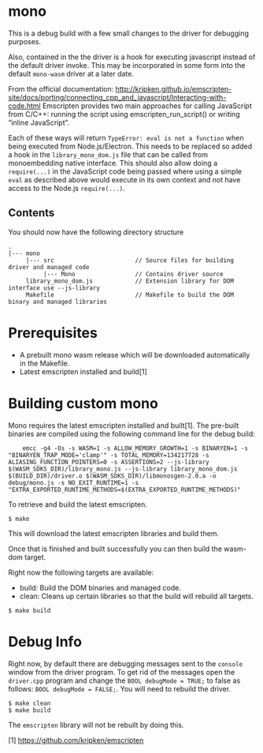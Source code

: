 # mono

This is a debug build with a few small changes to the driver for debugging purposes.  

Also, contained in the the driver is a hook for executing javascript instead of the default driver invoke.  This may be incorporated in some form into the default `mono-wasm` driver at a later date.

From the official documentation:  http://kripken.github.io/emscripten-site/docs/porting/connecting_cpp_and_javascript/Interacting-with-code.html
Emscripten provides two main approaches for calling JavaScript from C/C++: running the script using emscripten_run_script() or writing “inline JavaScript”.

Each of these ways will return `TypeError: eval is not a function` when being executed from Node.js/Electron.  This needs to be replaced so added a hook in the `library_mono_dom.js` file that can be called from monoembedding native interface.  This should also allow doing a `require(...)` in the JavaScript code being passed where using a simple `eval` as described above would execute in its own context and not have access to the Node.js `require(...)`.

## Contents
You should now have the following directory structure

```
.
|--- mono                           
     |--- src						// Source files for building driver and managed code
          |--- Mono					// Contains driver source
     library_mono_dom.js			// Extension library for DOM interface use --js-library
     Makefile						// Makefile to build the DOM binary and managed libraries
```

# Prerequisites

- A prebuilt mono wasm release which will be downloaded automatically in the Makefile.
- Latest emscripten installed and build[1]

# Building custom mono

Mono requires the latest emscripten installed and built[1]. The pre-built binaries are compiled using the following command line for the debug build:

```
	emcc -g4 -Os -s WASM=1 -s ALLOW_MEMORY_GROWTH=1 -s BINARYEN=1 -s "BINARYEN_TRAP_MODE='clamp'" -s TOTAL_MEMORY=134217728 -s ALIASING_FUNCTION_POINTERS=0 -s ASSERTIONS=2 --js-library $(WASM_SDKS_DIR)/library_mono.js --js-library library_mono_dom.js $(BUILD_DIR)/driver.o $(WASM_SDKS_DIR)/libmonosgen-2.0.a -o debug/mono.js -s NO_EXIT_RUNTIME=1 -s "EXTRA_EXPORTED_RUNTIME_METHODS=$(EXTRA_EXPORTED_RUNTIME_METHODS)"

```

To retrieve and build the latest emscripten.

```
$ make	
```

This will download the latest emscripten libraries and build them.

Once that is finished and built successfully you can then build the wasm-dom target.

Right now the following targets are available:

- build: Build the DOM binaries and managed code.
- clean: Cleans up certain libraries so that the build will rebuild all targets.

```
$ make build
```

# Debug Info

Right now, by default there are debugging messages sent to the `console` window from the driver program.  To get rid of the messages open the `driver.cpp` program and change the `BOOL debugMode = TRUE;` to false as follows: `BOOL debugMode = FALSE;`.  You will need to rebuild the driver.

```
$ make clean
$ make build
```

The `emscripten` library will not be rebuilt by doing this.

[1] https://github.com/kripken/emscripten
